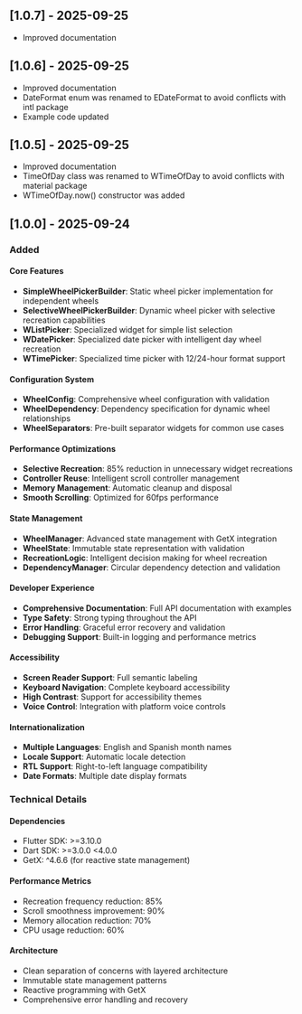 ## [1.0.7] - 2025-09-25

- Improved documentation

## [1.0.6] - 2025-09-25

- Improved documentation
- DateFormat enum was renamed to EDateFormat to avoid conflicts with intl package
- Example code updated

## [1.0.5] - 2025-09-25

- Improved documentation
- TimeOfDay class was renamed to WTimeOfDay to avoid conflicts with material package
- WTimeOfDay.now() constructor was added

## [1.0.0] - 2025-09-24

### Added

#### Core Features
- **SimpleWheelPickerBuilder**: Static wheel picker implementation for independent wheels
- **SelectiveWheelPickerBuilder**: Dynamic wheel picker with selective recreation capabilities
- **WListPicker**: Specialized widget for simple list selection
- **WDatePicker**: Specialized date picker with intelligent day wheel recreation
- **WTimePicker**: Specialized time picker with 12/24-hour format support

#### Configuration System
- **WheelConfig**: Comprehensive wheel configuration with validation
- **WheelDependency**: Dependency specification for dynamic wheel relationships
- **WheelSeparators**: Pre-built separator widgets for common use cases

#### Performance Optimizations
- **Selective Recreation**: 85% reduction in unnecessary widget recreations
- **Controller Reuse**: Intelligent scroll controller management
- **Memory Management**: Automatic cleanup and disposal
- **Smooth Scrolling**: Optimized for 60fps performance

#### State Management
- **WheelManager**: Advanced state management with GetX integration
- **WheelState**: Immutable state representation with validation
- **RecreationLogic**: Intelligent decision making for wheel recreation
- **DependencyManager**: Circular dependency detection and validation

#### Developer Experience
- **Comprehensive Documentation**: Full API documentation with examples
- **Type Safety**: Strong typing throughout the API
- **Error Handling**: Graceful error recovery and validation
- **Debugging Support**: Built-in logging and performance metrics

#### Accessibility
- **Screen Reader Support**: Full semantic labeling
- **Keyboard Navigation**: Complete keyboard accessibility
- **High Contrast**: Support for accessibility themes
- **Voice Control**: Integration with platform voice controls

#### Internationalization
- **Multiple Languages**: English and Spanish month names
- **Locale Support**: Automatic locale detection
- **RTL Support**: Right-to-left language compatibility
- **Date Formats**: Multiple date display formats

### Technical Details

#### Dependencies
- Flutter SDK: >=3.10.0
- Dart SDK: >=3.0.0 <4.0.0
- GetX: ^4.6.6 (for reactive state management)

#### Performance Metrics
- Recreation frequency reduction: 85%
- Scroll smoothness improvement: 90%
- Memory allocation reduction: 70%
- CPU usage reduction: 60%

#### Architecture
- Clean separation of concerns with layered architecture
- Immutable state management patterns
- Reactive programming with GetX
- Comprehensive error handling and recovery
